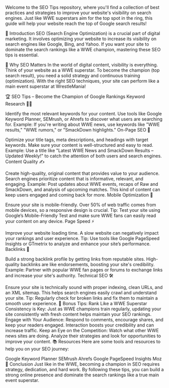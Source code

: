 Welcome to the SEO Tips repository, where you'll find a collection of best practices and strategies to improve your website's visibility on search engines. Just like WWE superstars aim for the top spot in the ring, this guide will help your website reach the top of Google search results!

🚀 Introduction
SEO (Search Engine Optimization) is a crucial part of digital marketing. It involves optimizing your website to increase its visibility on search engines like Google, Bing, and Yahoo. If you want your site to dominate the search rankings like a WWE champion, mastering these SEO tips is essential.

🎯 Why SEO Matters
In the world of digital content, visibility is everything. Think of your website as a WWE superstar. To become the champion (top search result), you need a solid strategy and continuous training (optimization). With the right SEO techniques, your site can perform like a main event superstar at WrestleMania!

🏆 SEO Tips – Become the Champion of Google Rankings
Keyword Research 🕵️‍♂️

Identify the most relevant keywords for your content. Use tools like Google Keyword Planner, SEMrush, or Ahrefs to discover what users are searching for.
Example: If you're writing about WWE news, use keywords like "WWE results," "WWE rumors," or "SmackDown highlights."
On-Page SEO 📄

Optimize your title tags, meta descriptions, and headings with target keywords. Make sure your content is well-structured and easy to read.
Example: Use a title like "Latest WWE News and SmackDown Results – Updated Weekly!" to catch the attention of both users and search engines.
Content Quality ✍️

Create high-quality, original content that provides value to your audience. Search engines prioritize content that is informative, relevant, and engaging.
Example: Post updates about WWE events, recaps of Raw and SmackDown, and analysis of upcoming matches. This kind of content can keep users engaged and coming back for more.
Mobile Optimization 📱

Ensure your site is mobile-friendly. Over 50% of web traffic comes from mobile devices, so a responsive design is crucial.
Tip: Test your site using Google’s Mobile-Friendly Test and make sure WWE fans can easily read your content on any device.
Page Speed ⚡

Improve your website loading time. A slow website can negatively impact your rankings and user experience.
Tip: Use tools like Google PageSpeed Insights or GTmetrix to analyze and enhance your site’s performance.
Backlinks 🔗

Build a strong backlink profile by getting links from reputable sites. High-quality backlinks are like endorsements, boosting your site's credibility.
Example: Partner with popular WWE fan pages or forums to exchange links and increase your site's authority.
Technical SEO 🛠️

Ensure your site is technically sound with proper indexing, clean URLs, and an XML sitemap. This helps search engines easily crawl and understand your site.
Tip: Regularly check for broken links and fix them to maintain a smooth user experience.
🏅 Bonus Tips: Rank Like a WWE Superstar
Consistency is Key: Just as WWE champions train regularly, updating your site consistently with fresh content helps maintain your SEO rankings.
Engage with Your Audience: Respond to comments, encourage shares, and keep your readers engaged. Interaction boosts your credibility and can increase traffic.
Keep an Eye on the Competition: Watch what other WWE news sites are doing. Analyze their strategies and look for opportunities to improve your content.
📚 Resources
Here are some tools and resources to help you on your SEO journey:

Google Keyword Planner
SEMrush
Ahrefs
Google PageSpeed Insights
Moz
👊 Conclusion
Just like in the WWE, becoming a champion in SEO requires strategy, dedication, and hard work. By following these tips, you can build a strong online presence and dominate the search rankings like a true main event superstar.
